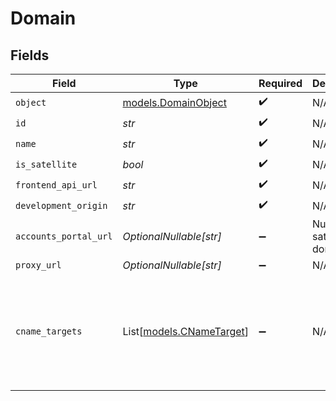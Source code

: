 # Domain


## Fields

| Field                                                                                               | Type                                                                                                | Required                                                                                            | Description                                                                                         | Example                                                                                             |
| --------------------------------------------------------------------------------------------------- | --------------------------------------------------------------------------------------------------- | --------------------------------------------------------------------------------------------------- | --------------------------------------------------------------------------------------------------- | --------------------------------------------------------------------------------------------------- |
| `object`                                                                                            | [models.DomainObject](../models/domainobject.md)                                                    | :heavy_check_mark:                                                                                  | N/A                                                                                                 | domain                                                                                              |
| `id`                                                                                                | *str*                                                                                               | :heavy_check_mark:                                                                                  | N/A                                                                                                 | domain_id                                                                                           |
| `name`                                                                                              | *str*                                                                                               | :heavy_check_mark:                                                                                  | N/A                                                                                                 | example.com                                                                                         |
| `is_satellite`                                                                                      | *bool*                                                                                              | :heavy_check_mark:                                                                                  | N/A                                                                                                 | false                                                                                               |
| `frontend_api_url`                                                                                  | *str*                                                                                               | :heavy_check_mark:                                                                                  | N/A                                                                                                 | https://frontend.example.com                                                                        |
| `development_origin`                                                                                | *str*                                                                                               | :heavy_check_mark:                                                                                  | N/A                                                                                                 | http://localhost:3000                                                                               |
| `accounts_portal_url`                                                                               | *OptionalNullable[str]*                                                                             | :heavy_minus_sign:                                                                                  | Null for satellite domains.<br/>                                                                    | <nil>                                                                                               |
| `proxy_url`                                                                                         | *OptionalNullable[str]*                                                                             | :heavy_minus_sign:                                                                                  | N/A                                                                                                 | <nil>                                                                                               |
| `cname_targets`                                                                                     | List[[models.CNameTarget](../models/cnametarget.md)]                                                | :heavy_minus_sign:                                                                                  | N/A                                                                                                 | [<br/>{<br/>"host": "example-host.clerk.com",<br/>"value": "example-value.clerk.services",<br/>"required": true<br/>}<br/>] |